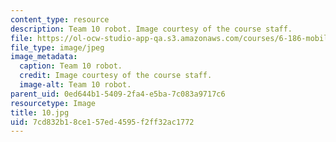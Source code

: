 ```yaml
---
content_type: resource
description: Team 10 robot. Image courtesy of the course staff.
file: https://ol-ocw-studio-app-qa.s3.amazonaws.com/courses/6-186-mobile-autonomous-systems-laboratory-january-iap-2005/7cd832b18ce157ed4595f2ff32ac1772_10.jpg
file_type: image/jpeg
image_metadata:
  caption: Team 10 robot.
  credit: Image courtesy of the course staff.
  image-alt: Team 10 robot.
parent_uid: 0ed644b1-5409-2fa4-e5ba-7c083a9717c6
resourcetype: Image
title: 10.jpg
uid: 7cd832b1-8ce1-57ed-4595-f2ff32ac1772
---
```

